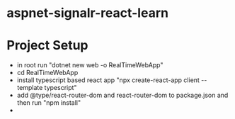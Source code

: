 # aspnet-signalr-react-learn

# Project Setup
* in root run "dotnet new web -o RealTimeWebApp"
* cd RealTimeWebApp
* install typescript based react app "npx create-react-app client --template typescript"
* add @type/react-router-dom and react-router-dom to package.json and then run "npm install"
* 